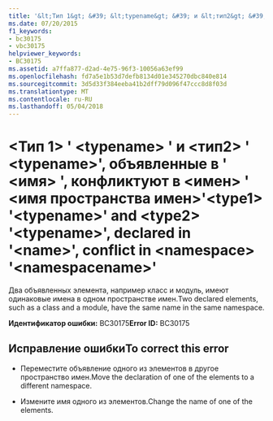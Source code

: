 ```yaml
---
title: '&lt;Тип 1&gt; &#39; &lt;typename&gt; &#39; и &lt;тип2&gt; &#39; &lt;typename&gt;&#39;, объявленные в &#39; &lt;имя&gt; &#39;, конфликтуют в &lt;имен&gt; &#39; &lt;имя пространства имен&gt;&#39;'
ms.date: 07/20/2015
f1_keywords:
- bc30175
- vbc30175
helpviewer_keywords:
- BC30175
ms.assetid: a7ffa877-d2ad-4e75-96f3-10056a63ef99
ms.openlocfilehash: fd7a5e1b53d7defb8134d01e345270dbc840e814
ms.sourcegitcommit: 3d5d33f384eeba41b2dff79d096f47ccc8d8f03d
ms.translationtype: MT
ms.contentlocale: ru-RU
ms.lasthandoff: 05/04/2018
---
```

# <a name="lttype1gt-39lttypenamegt39-and-lttype2gt-39lttypenamegt39-declared-in-39ltnamegt39-conflict-in-ltnamespacegt-39ltnamespacenamegt39"></a><span data-ttu-id="85b67-102">&lt;Тип 1&gt; &#39; &lt;typename&gt; &#39; и &lt;тип2&gt; &#39; &lt;typename&gt;&#39;, объявленные в &#39; &lt;имя&gt; &#39;, конфликтуют в &lt;имен&gt; &#39; &lt;имя пространства имен&gt;&#39;</span><span class="sxs-lookup"><span data-stu-id="85b67-102">&lt;type1&gt; &#39;&lt;typename&gt;&#39; and &lt;type2&gt; &#39;&lt;typename&gt;&#39;, declared in &#39;&lt;name&gt;&#39;, conflict in &lt;namespace&gt; &#39;&lt;namespacename&gt;&#39;</span></span>
<span data-ttu-id="85b67-103">Два объявленных элемента, например класс и модуль, имеют одинаковые имена в одном пространстве имен.</span><span class="sxs-lookup"><span data-stu-id="85b67-103">Two declared elements, such as a class and a module, have the same name in the same namespace.</span></span>  
  
 <span data-ttu-id="85b67-104">**Идентификатор ошибки:** BC30175</span><span class="sxs-lookup"><span data-stu-id="85b67-104">**Error ID:** BC30175</span></span>  
  
## <a name="to-correct-this-error"></a><span data-ttu-id="85b67-105">Исправление ошибки</span><span class="sxs-lookup"><span data-stu-id="85b67-105">To correct this error</span></span>  
  
-   <span data-ttu-id="85b67-106">Переместите объявление одного из элементов в другое пространство имен.</span><span class="sxs-lookup"><span data-stu-id="85b67-106">Move the declaration of one of the elements to a different namespace.</span></span>  
  
-   <span data-ttu-id="85b67-107">Измените имя одного из элементов.</span><span class="sxs-lookup"><span data-stu-id="85b67-107">Change the name of one of the elements.</span></span>